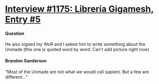 # [Interview #1175: Librería Gigamesh, Entry #5](https://www.theoryland.com/intvmain.php?i=1175#5)

#### Question

He also signed my WoR and I asked him to write something about the Unmade (this one is quoted word by word. Can't add picture right now)

#### Brandon Sanderson

"Most of the Unmade are not what we would call sapient. But a few are different..."

